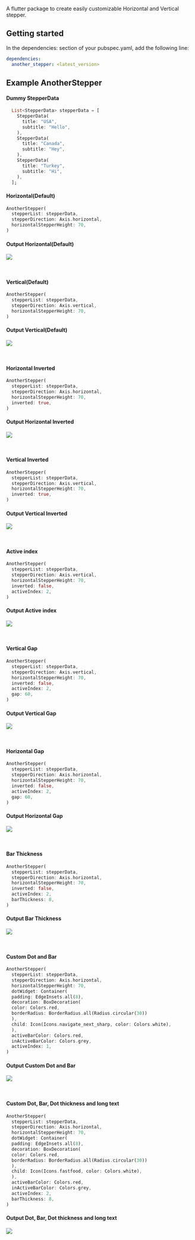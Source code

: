 A flutter package to create easily customizable Horizontal and Vertical stepper.

## Getting started
In the dependencies: section of your pubspec.yaml, add the following line:
```yaml
dependencies:
  another_stepper: <latest_version>
```

## Example AnotherStepper

#### Dummy StepperData

```dart
  List<StepperData> stepperData = [
    StepperData(
      title: "USA",
      subtitle: "Hello",
    ),
    StepperData(
      title: "Canada",
      subtitle: "Hey",
    ),
    StepperData(
      title: "Turkey",
      subtitle: "Hi",
    ),
  ];
```

#### Horizontal(Default)
```dart
AnotherStepper(
  stepperList: stepperData,
  stepperDirection: Axis.horizontal,
  horizontalStepperHeight: 70,
)
```

#### Output Horizontal(Default)
![](display/horizontal_default.png)

<br>

#### Vertical(Default)
```dart
AnotherStepper(
  stepperList: stepperData,
  stepperDirection: Axis.vertical,
  horizontalStepperHeight: 70,
)
```

#### Output Vertical(Default)
![](display/vertical_default.png)

<br>

#### Horizontal Inverted
```dart
AnotherStepper(
  stepperList: stepperData,
  stepperDirection: Axis.horizontal,
  horizontalStepperHeight: 70,
  inverted: true,
)
```

#### Output Horizontal Inverted
![](display/horizontal_inverted.png)

<br>

#### Vertical Inverted
```dart
AnotherStepper(
  stepperList: stepperData,
  stepperDirection: Axis.vertical,
  horizontalStepperHeight: 70,
  inverted: true,
)
```

#### Output Vertical Inverted
![](display/vertical_inverted.png)

<br>

#### Active index
```dart
AnotherStepper(
  stepperList: stepperData,
  stepperDirection: Axis.vertical,
  horizontalStepperHeight: 70,
  inverted: false,
  activeIndex: 2,
)
```

#### Output Active index
![](display/active_index.png)

<br>

#### Vertical Gap
```dart
AnotherStepper(
  stepperList: stepperData,
  stepperDirection: Axis.vertical,
  horizontalStepperHeight: 70,
  inverted: false,
  activeIndex: 2,
  gap: 60,
)
```

#### Output Vertical Gap
![](display/vertical_gap.png)

<br>

#### Horizontal Gap
```dart
AnotherStepper(
  stepperList: stepperData,
  stepperDirection: Axis.horizontal,
  horizontalStepperHeight: 70,
  inverted: false,
  activeIndex: 2,
  gap: 60,
)
```

#### Output Horizontal Gap
![](display/horizontal_gap.png)

<br>

#### Bar Thickness
```dart
AnotherStepper(
  stepperList: stepperData,
  stepperDirection: Axis.horizontal,
  horizontalStepperHeight: 70,
  inverted: false,
  activeIndex: 2,
  barThickness: 8,
)
```

#### Output Bar Thickness
![](display/bar_thickness.png)


<br>

#### Custom Dot and Bar
```dart
AnotherStepper(
  stepperList: stepperData,
  stepperDirection: Axis.horizontal,
  horizontalStepperHeight: 70,
  dotWidget: Container(
  padding: EdgeInsets.all(8),
  decoration: BoxDecoration(
  color: Colors.red,
  borderRadius: BorderRadius.all(Radius.circular(30))
  ),
  child: Icon(Icons.navigate_next_sharp, color: Colors.white),
  ),
  activeBarColor: Colors.red,
  inActiveBarColor: Colors.grey,
  activeIndex: 1,
)
```

#### Output Custom Dot and Bar
![](display/custom_dot.png)

<br>

#### Custom Dot, Bar, Dot thickness and long text
```dart
AnotherStepper(
  stepperList: stepperData,
  stepperDirection: Axis.horizontal,
  horizontalStepperHeight: 70,
  dotWidget: Container(
  padding: EdgeInsets.all(8),
  decoration: BoxDecoration(
  color: Colors.red,
  borderRadius: BorderRadius.all(Radius.circular(30))
  ),
  child: Icon(Icons.fastfood, color: Colors.white),
  ),
  activeBarColor: Colors.red,
  inActiveBarColor: Colors.grey,
  activeIndex: 2,
  barThickness: 8,
)
```

#### Output Dot, Bar, Dot thickness and long text
![](display/custom_long.png)
